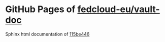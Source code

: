 GitHub Pages of [fedcloud-eu/vault-doc](https://github.com/fedcloud-eu/vault-doc.git)
===
Sphinx html documentation of [115be446](https://github.com/fedcloud-eu/vault-doc/tree/115be446609ef38b9c6bea0075b7e6405d66feba)

